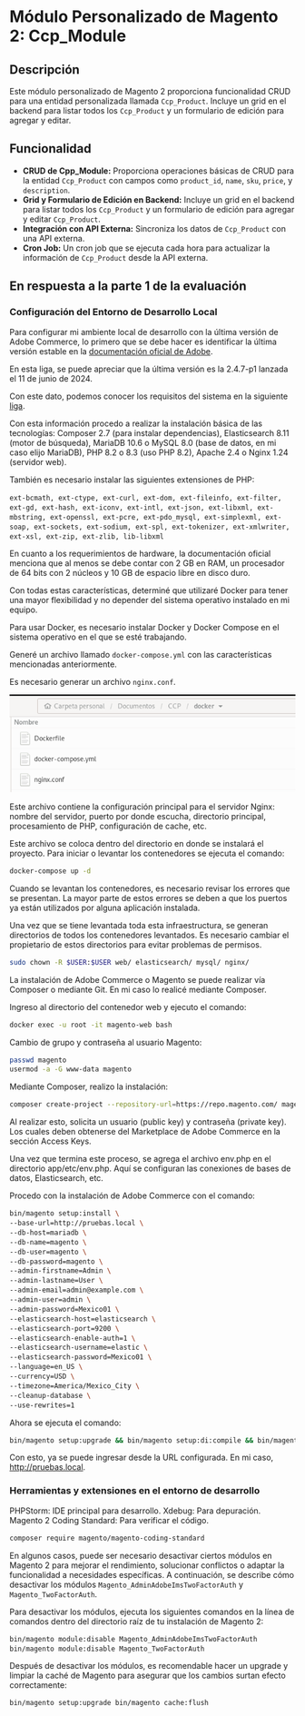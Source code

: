 # Módulo Personalizado de Magento 2: Ccp_Module

## Descripción

Este módulo personalizado de Magento 2 proporciona funcionalidad CRUD para una entidad personalizada llamada `Ccp_Product`. Incluye un grid en el backend para listar todos los `Ccp_Product` y un formulario de edición para agregar y editar.

## Funcionalidad

- **CRUD de Cpp_Module:** Proporciona operaciones básicas de CRUD para la entidad `Ccp_Product` con campos como `product_id`, `name`, `sku`, `price`, y `description`.
- **Grid y Formulario de Edición en Backend:** Incluye un grid en el backend para listar todos los `Ccp_Product` y un formulario de edición para agregar y editar `Ccp_Product`.
- **Integración con API Externa:** Sincroniza los datos de `Ccp_Product` con una API externa.
- **Cron Job:** Un cron job que se ejecuta cada hora para actualizar la información de `Ccp_Product` desde la API externa.

## En respuesta a la parte 1 de la evaluación

### Configuración del Entorno de Desarrollo Local

Para configurar mi ambiente local de desarrollo con la última versión de Adobe Commerce, lo primero que se debe hacer es identificar la última versión estable en la [documentación oficial de Adobe](https://experienceleague.adobe.com/es/docs/commerce-operations/release/versions).

En esta liga, se puede apreciar que la última versión es la 2.4.7-p1 lanzada el 11 de junio de 2024.

Con este dato, podemos conocer los requisitos del sistema en la siguiente [liga](https://experienceleague.adobe.com/es/docs/commerce-operations/installation-guide/system-requirements).

Con esta información procedo a realizar la instalación básica de las tecnologías: Composer 2.7 (para instalar dependencias), Elasticsearch 8.11 (motor de búsqueda), MariaDB 10.6 o MySQL 8.0 (base de datos, en mi caso elijo MariaDB), PHP 8.2 o 8.3 (uso PHP 8.2), Apache 2.4 o Nginx 1.24 (servidor web).

También es necesario instalar las siguientes extensiones de PHP:

`ext-bcmath, ext-ctype, ext-curl, ext-dom, ext-fileinfo, ext-filter, ext-gd, ext-hash, ext-iconv, ext-intl, ext-json, ext-libxml, ext-mbstring, ext-openssl, ext-pcre, ext-pdo_mysql, ext-simplexml, ext-soap, ext-sockets, ext-sodium, ext-spl, ext-tokenizer, ext-xmlwriter, ext-xsl, ext-zip, ext-zlib, lib-libxml`

En cuanto a los requerimientos de hardware, la documentación oficial menciona que al menos se debe contar con 2 GB en RAM, un procesador de 64 bits con 2 núcleos y 10 GB de espacio libre en disco duro.

Con todas estas características, determiné que utilizaré Docker para tener una mayor flexibilidad y no depender del sistema operativo instalado en mi equipo.

Para usar Docker, es necesario instalar Docker y Docker Compose en el sistema operativo en el que se esté trabajando.

Generé un archivo llamado `docker-compose.yml` con las características mencionadas anteriormente.

Es necesario generar un archivo `nginx.conf`.

![Ambiente](app/code/Ccp/Module/docs/directorio.png)


Este archivo contiene la configuración principal para el servidor Nginx: nombre del servidor, puerto por donde escucha, directorio principal, procesamiento de PHP, configuración de cache, etc.

Este archivo se coloca dentro del directorio en donde se instalará el proyecto. Para iniciar o levantar los contenedores se ejecuta el comando:

```bash
docker-compose up -d
```
Cuando se levantan los contenedores, es necesario revisar los errores que se presentan. La mayor parte de estos errores se deben a que los puertos ya están utilizados por alguna aplicación instalada.

Una vez que se tiene levantada toda esta infraestructura, se generan directorios de todos los contenedores levantados. Es necesario cambiar el propietario de estos directorios para evitar problemas de permisos.

```bash
sudo chown -R $USER:$USER web/ elasticsearch/ mysql/ nginx/
```

La instalación de Adobe Commerce o Magento se puede realizar vía Composer o mediante Git. En mi caso lo realicé mediante Composer.

Ingreso al directorio del contenedor web y ejecuto el comando:

```bash
docker exec -u root -it magento-web bash
```
Cambio de grupo y contraseña al usuario Magento:

```bash
passwd magento
usermod -a -G www-data magento
```

Mediante Composer, realizo la instalación:
```bash
composer create-project --repository-url=https://repo.magento.com/ magento/project-community-edition magento
```
Al realizar esto, solicita un usuario (public key) y contraseña (private key). Los cuales deben obtenerse del Marketplace de Adobe Commerce en la sección Access Keys.

Una vez que termina este proceso, se agrega el archivo env.php en el directorio app/etc/env.php. Aquí se configuran las conexiones de bases de datos, Elasticsearch, etc.

Procedo con la instalación de Adobe Commerce con el comando:

```bash
bin/magento setup:install \
--base-url=http://pruebas.local \
--db-host=mariadb \
--db-name=magento \
--db-user=magento \
--db-password=magento \
--admin-firstname=Admin \
--admin-lastname=User \
--admin-email=admin@example.com \
--admin-user=admin \
--admin-password=Mexico01 \
--elasticsearch-host=elasticsearch \
--elasticsearch-port=9200 \
--elasticsearch-enable-auth=1 \
--elasticsearch-username=elastic \
--elasticsearch-password=Mexico01 \
--language=en_US \
--currency=USD \
--timezone=America/Mexico_City \
--cleanup-database \
--use-rewrites=1
```

Ahora se ejecuta el comando:

```bash
bin/magento setup:upgrade && bin/magento setup:di:compile && bin/magento setup:static-content:deploy -f && bin/magento c:f
```

Con esto, ya se puede ingresar desde la URL configurada. En mi caso, http://pruebas.local.

### Herramientas y extensiones en el entorno de desarrollo
PHPStorm: IDE principal para desarrollo.
Xdebug: Para depuración.
Magento 2 Coding Standard: Para verificar el código.

```bash
composer require magento/magento-coding-standard
```

En algunos casos, puede ser necesario desactivar ciertos módulos en Magento 2 para mejorar el rendimiento, solucionar conflictos o adaptar la funcionalidad a necesidades específicas. A continuación, se describe cómo desactivar los módulos `Magento_AdminAdobeImsTwoFactorAuth` y `Magento_TwoFactorAuth`.

Para desactivar los módulos, ejecuta los siguientes comandos en la línea de comandos dentro del directorio raíz de tu instalación de Magento 2:

```bash
bin/magento module:disable Magento_AdminAdobeImsTwoFactorAuth
bin/magento module:disable Magento_TwoFactorAuth
```
Después de desactivar los módulos, es recomendable hacer un upgrade y limpiar la caché de Magento para asegurar que los cambios surtan efecto correctamente:

```bash
bin/magento setup:upgrade bin/magento cache:flush
```
